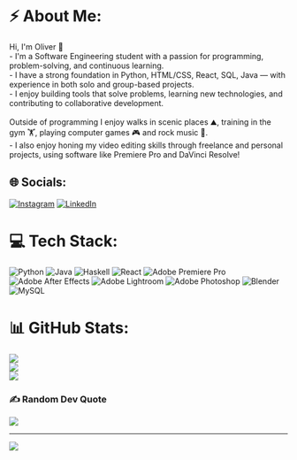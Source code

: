 # ⚡ About Me:
Hi, I'm Oliver 👋<br> - I'm a Software Engineering student with a passion for programming, problem-solving, and continuous learning. <br> - I have a strong foundation in Python, HTML/CSS, React, SQL, Java — with experience in both solo and group-based projects.<br>- I enjoy building tools that solve problems, learning new technologies, and contributing to collaborative development.<br><br>Outside of programming I enjoy walks in scenic places ⛰️, training in the gym 🏋️, playing computer games 🎮 and rock music 🎸. <br> - I also enjoy honing my video editing skills through freelance and personal projects, using software like Premiere Pro and DaVinci Resolve!<br>


## 🌐 Socials:
[![Instagram](https://img.shields.io/badge/Instagram-%23E4405F.svg?logo=Instagram&logoColor=white)](https://instagram.com/ohendo11) [![LinkedIn](https://img.shields.io/badge/LinkedIn-%230077B5.svg?logo=linkedin&logoColor=white)](https://linkedin.com/in/olihenderson) 

# 💻 Tech Stack:
![Python](https://img.shields.io/badge/python-3670A0?style=for-the-badge&logo=python&logoColor=ffdd54) ![Java](https://img.shields.io/badge/java-%23ED8B00.svg?style=for-the-badge&logo=openjdk&logoColor=white) ![Haskell](https://img.shields.io/badge/Haskell-5e5086?style=for-the-badge&logo=haskell&logoColor=white) ![React](https://img.shields.io/badge/react-%2320232a.svg?style=for-the-badge&logo=react&logoColor=%2361DAFB) ![Adobe Premiere Pro](https://img.shields.io/badge/Adobe%20Premiere%20Pro-9999FF.svg?style=for-the-badge&logo=Adobe%20Premiere%20Pro&logoColor=white) ![Adobe After Effects](https://img.shields.io/badge/Adobe%20After%20Effects-9999FF.svg?style=for-the-badge&logo=Adobe%20After%20Effects&logoColor=white) ![Adobe Lightroom](https://img.shields.io/badge/Adobe%20Lightroom-31A8FF.svg?style=for-the-badge&logo=Adobe%20Lightroom&logoColor=white) ![Adobe Photoshop](https://img.shields.io/badge/adobe%20photoshop-%2331A8FF.svg?style=for-the-badge&logo=adobe%20photoshop&logoColor=white) ![Blender](https://img.shields.io/badge/blender-%23F5792A.svg?style=for-the-badge&logo=blender&logoColor=white) ![MySQL](https://img.shields.io/badge/mysql-4479A1.svg?style=for-the-badge&logo=mysql&logoColor=white)
# 📊 GitHub Stats:
![](https://github-readme-stats.vercel.app/api?username=OliHenderson&theme=gruvbox&hide_border=false&include_all_commits=false&count_private=false)<br/>
![](https://nirzak-streak-stats.vercel.app/?user=OliHenderson&theme=gruvbox&hide_border=false)<br/>
![](https://github-readme-stats.vercel.app/api/top-langs/?username=OliHenderson&theme=gruvbox&hide_border=false&include_all_commits=false&count_private=false&layout=compact)

### ✍️ Random Dev Quote
![](https://quotes-github-readme.vercel.app/api?type=horizontal&theme=gruvbox)

---
[![](https://visitcount.itsvg.in/api?id=OliHenderson&icon=0&color=0)](https://visitcount.itsvg.in)

<!-- Proudly created with GPRM ( https://gprm.itsvg.in ) -->


<!--
**Olihenderson/Olihenderson** is a ✨ _special_ ✨ repository because its `README.md` (this file) appears on your GitHub profile.

Here are some ideas to get you started:

- 🔭 I’m currently working on ...
- 🌱 I’m currently learning ...
- 👯 I’m looking to collaborate on ...
- 🤔 I’m looking for help with ...
- 💬 Ask me about ...
- 📫 How to reach me: ...
- 😄 Pronouns: ...
- ⚡ Fun fact: ...
-->
